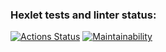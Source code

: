 ### Hexlet tests and linter status:
[![Actions Status](https://github.com/tolkunio/frontend-project-44/actions/workflows/hexlet-check.yml/badge.svg)](https://github.com/tolkunio/frontend-project-44/actions)
[![Maintainability](https://api.codeclimate.com/v1/badges/8cf22c6388dd8a6af9a9/maintainability)](https://codeclimate.com/github/tolkunio/frontend-project-44/maintainability)
